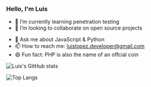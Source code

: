 ### Hello, I'm Luis

<!--  🔭 I’m currently working on ... -->
- 🌱 I’m currently learning penetration testing
- 👯 I’m looking to collaborate on open source projects
<!-- 🤔 I’m looking for help with ... -->
- 💬 Ask me about JavaScript & Python
- 📫 How to reach me: luislopez.developer@gmail.com
- 😄 Fun fact: PHP is also the name of an offcial coin 


![Luis's GitHub stats](https://github-readme-stats.vercel.app/api?username=luislopez-dev&show_icons=true&theme=onedark)

![Top Langs](https://github-readme-stats.vercel.app/api/top-langs/?username=luislopez-dev&langs_count=8)



